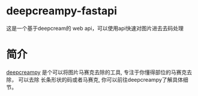 # deepcreampy-fastapi
这是一个基于deepcream的 web api，可以使用api快速对图片进去去码处理

# 简介
<a target="_blank"  href="https://github.com/cookieY/DeepCreamPy">deepcreampy</a> 是个可以将图片马赛克去除的工具, 专注于你懂得部位的马赛克去除， 可以去除 长条形状的码或者马赛克, 你可以前往deepcreampy了解具体细节。 
